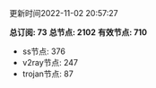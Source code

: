 更新时间2022-11-02 20:57:27

**总订阅: 73**
**总节点: 2102**
**有效节点: 710**
- ss节点: 376
- v2ray节点: 247
- trojan节点: 87
